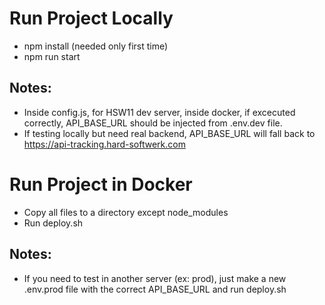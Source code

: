 # Run Project Locally

- npm install (needed only first time)
- npm run start

## Notes:
- Inside config.js, for HSW11 dev server, inside docker, if excecuted correctly, API_BASE_URL should be injected from .env.dev file.
- If testing locally but need real backend, API_BASE_URL will fall back to https://api-tracking.hard-softwerk.com

# Run Project in Docker

- Copy all files to a directory except node_modules
- Run deploy.sh

## Notes:

- If you need to test in another server (ex: prod), just make a new .env.prod file with the correct API_BASE_URL and run deploy.sh

